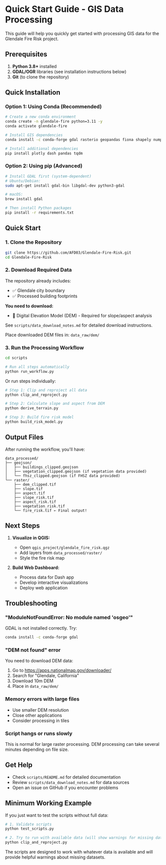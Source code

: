 # Quick Start Guide - GIS Data Processing

This guide will help you quickly get started with processing GIS data for the Glendale Fire Risk project.

## Prerequisites

1. **Python 3.8+** installed
2. **GDAL/OGR** libraries (see installation instructions below)
3. **Git** (to clone the repository)

## Quick Installation

### Option 1: Using Conda (Recommended)

```bash
# Create a new conda environment
conda create -n glendale-fire python=3.11 -y
conda activate glendale-fire

# Install GIS dependencies
conda install -c conda-forge gdal rasterio geopandas fiona shapely numpy scipy -y

# Install additional dependencies
pip install plotly dash pandas tqdm
```

### Option 2: Using pip (Advanced)

```bash
# Install GDAL first (system-dependent)
# Ubuntu/Debian:
sudo apt-get install gdal-bin libgdal-dev python3-gdal

# macOS:
brew install gdal

# Then install Python packages
pip install -r requirements.txt
```

## Quick Start

### 1. Clone the Repository

```bash
git clone https://github.com/AFD03/Glendale-Fire-Risk.git
cd Glendale-Fire-Risk
```

### 2. Download Required Data

The repository already includes:
- ✅ Glendale city boundary
- ✅ Processed building footprints

**You need to download:**
- 🔲 Digital Elevation Model (DEM) - Required for slope/aspect analysis

See `scripts/data_download_notes.md` for detailed download instructions.

Place downloaded DEM files in: `data_raw/dem/`

### 3. Run the Processing Workflow

```bash
cd scripts

# Run all steps automatically
python run_workflow.py
```

Or run steps individually:

```bash
# Step 1: Clip and reproject all data
python clip_and_reproject.py

# Step 2: Calculate slope and aspect from DEM
python derive_terrain.py

# Step 3: Build fire risk model
python build_risk_model.py
```

## Output Files

After running the workflow, you'll have:

```
data_processed/
├── geojson/
│   ├── buildings_clipped.geojson
│   ├── vegetation_clipped.geojson (if vegetation data provided)
│   └── fhsz_clipped.geojson (if FHSZ data provided)
└── raster/
    ├── dem_clipped.tif
    ├── slope.tif
    ├── aspect.tif
    ├── slope_risk.tif
    ├── aspect_risk.tif
    ├── vegetation_risk.tif
    └── fire_risk.tif ← Final output!
```

## Next Steps

1. **Visualize in QGIS:**
   - Open `qgis_project/glendale_fire_risk.qgz`
   - Add layers from `data_processed/raster/`
   - Style the fire risk map

2. **Build Web Dashboard:**
   - Process data for Dash app
   - Develop interactive visualizations
   - Deploy web application

## Troubleshooting

### "ModuleNotFoundError: No module named 'osgeo'"

GDAL is not installed correctly. Try:
```bash
conda install -c conda-forge gdal
```

### "DEM not found" error

You need to download DEM data:
1. Go to https://apps.nationalmap.gov/downloader/
2. Search for "Glendale, California"
3. Download 10m DEM
4. Place in `data_raw/dem/`

### Memory errors with large files

- Use smaller DEM resolution
- Close other applications
- Consider processing in tiles

### Script hangs or runs slowly

This is normal for large raster processing. DEM processing can take several minutes depending on file size.

## Get Help

- Check `scripts/README.md` for detailed documentation
- Review `scripts/data_download_notes.md` for data sources
- Open an issue on GitHub if you encounter problems

## Minimum Working Example

If you just want to test the scripts without full data:

```bash
# 1. Validate scripts
python test_scripts.py

# 2. Try to run with available data (will show warnings for missing data)
python clip_and_reproject.py
```

The scripts are designed to work with whatever data is available and will provide helpful warnings about missing datasets.

